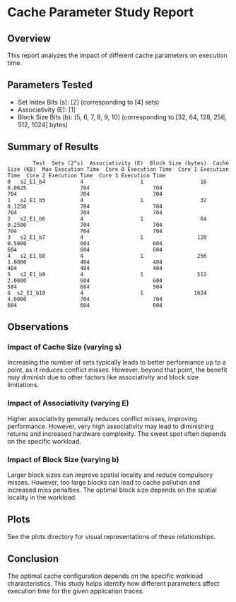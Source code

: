 # Cache Parameter Study Report

## Overview
This report analyzes the impact of different cache parameters on execution time.

## Parameters Tested
- Set Index Bits (s): [2] (corresponding to [4] sets)
- Associativity (E): [1]
- Block Size Bits (b): [5, 6, 7, 8, 9, 10] (corresponding to [32, 64, 128, 256, 512, 1024] bytes)

## Summary of Results
```
        Test  Sets (2^s)  Associativity (E)  Block Size (bytes)  Cache Size (KB)  Max Execution Time  Core 0 Execution Time  Core 1 Execution Time  Core 2 Execution Time  Core 3 Execution Time
0   s2_E1_b4           4                  1                  16           0.0625                 704                    704                    704                    704                    704
1   s2_E1_b5           4                  1                  32           0.1250                 704                    704                    704                    704                    704
2   s2_E1_b6           4                  1                  64           0.2500                 704                    704                    704                    704                    704
3   s2_E1_b7           4                  1                 128           0.5000                 604                    604                    604                    604                    604
4   s2_E1_b8           4                  1                 256           1.0000                 404                    404                    404                    404                    404
5   s2_E1_b9           4                  1                 512           2.0000                 604                    604                    504                    604                    504
6  s2_E1_b10           4                  1                1024           4.0000                 704                    704                    604                    604                    604
```

## Observations

### Impact of Cache Size (varying s)
Increasing the number of sets typically leads to better performance up to a point, as it reduces conflict misses. However, beyond that point, the benefit may diminish due to other factors like associativity and block size limitations.

### Impact of Associativity (varying E)
Higher associativity generally reduces conflict misses, improving performance. However, very high associativity may lead to diminishing returns and increased hardware complexity. The sweet spot often depends on the specific workload.

### Impact of Block Size (varying b)
Larger block sizes can improve spatial locality and reduce compulsory misses. However, too large blocks can lead to cache pollution and increased miss penalties. The optimal block size depends on the spatial locality in the workload.

## Plots
See the plots directory for visual representations of these relationships.

## Conclusion
The optimal cache configuration depends on the specific workload characteristics. This study helps identify how different parameters affect execution time for the given application traces.